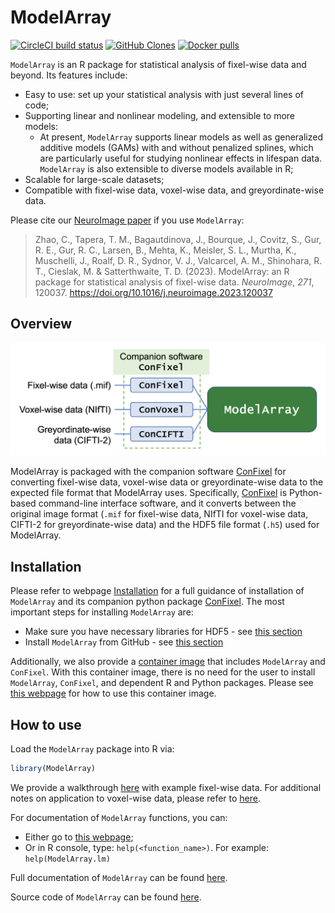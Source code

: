 
<!-- TODO README.md is generated from README.Rmd. Please edit that file -->

# ModelArray

<!-- badges: start -->

[![CircleCI build
status](https://circleci.com/gh/PennLINC/ModelArray.svg?style=svg)](https://circleci.com/gh/PennLINC/ModelArray)
[![GitHub
Clones](https://img.shields.io/badge/dynamic/json?color=success&label=Clone&query=count&url=https://gist.githubusercontent.com/zhao-cy/374b45552335a37d6bd613359eb9bf67/raw/clone.json&logo=github)](https://github.com/MShawon/github-clone-count-badge)
[![Docker
pulls](https://img.shields.io/docker/pulls/pennlinc/modelarray_confixel.svg)](https://hub.docker.com/r/pennlinc/modelarray_confixel)
<!-- badges: end -->

`ModelArray` is an R package for statistical analysis of fixel-wise data
and beyond. Its features include:

- Easy to use: set up your statistical analysis with just several lines
  of code;
- Supporting linear and nonlinear modeling, and extensible to more
  models:
  - At present, `ModelArray` supports linear models as well as
    generalized additive models (GAMs) with and without penalized
    splines, which are particularly useful for studying nonlinear
    effects in lifespan data. `ModelArray` is also extensible to diverse
    models available in R;
- Scalable for large-scale datasets;
- Compatible with fixel-wise data, voxel-wise data, and
  greyordinate-wise data.

Please cite our [NeuroImage
paper](https://doi.org/10.1016/j.neuroimage.2023.120037) if you use
`ModelArray`:

> Zhao, C., Tapera, T. M., Bagautdinova, J., Bourque, J., Covitz, S.,
> Gur, R. E., Gur, R. C., Larsen, B., Mehta, K., Meisler, S. L., Murtha,
> K., Muschelli, J., Roalf, D. R., Sydnor, V. J., Valcarcel, A. M.,
> Shinohara, R. T., Cieslak, M. & Satterthwaite, T. D. (2023).
> ModelArray: an R package for statistical analysis of fixel-wise data.
> *NeuroImage*, *271*, 120037.
> <https://doi.org/10.1016/j.neuroimage.2023.120037>

## Overview

<center>

![Overview](vignettes/overview_structure.png)

</center>

ModelArray is packaged with the companion software
[ConFixel](https://github.com/PennLINC/ConFixel) for converting
fixel-wise data, voxel-wise data or greyordinate-wise data to the
expected file format that ModelArray uses. Specifically,
[ConFixel](https://github.com/PennLINC/ConFixel) is Python-based
command-line interface software, and it converts between the original
image format (`.mif` for fixel-wise data, NIfTI for voxel-wise data,
CIFTI-2 for greyordinate-wise data) and the HDF5 file format (`.h5`)
used for ModelArray.

<!-- if there is any changes in this overview section, please also update ConFixel's frontpage! -->

## Installation

Please refer to webpage
[Installation](https://pennlinc.github.io/ModelArray/articles/installations.html)
for a full guidance of installation of `ModelArray` and its companion
python package [ConFixel](https://github.com/PennLINC/ConFixel). The
most important steps for installing `ModelArray` are:

- Make sure you have necessary libraries for HDF5 - see [this
  section](https://pennlinc.github.io/ModelArray/articles/installations.html#install-hdf5-libraries-in-the-system)
- Install `ModelArray` from GitHub - see [this
  section](https://pennlinc.github.io/ModelArray/articles/installations.html#install-modelarray-r-package-from-github)

Additionally, we also provide a [container
image](https://hub.docker.com/r/pennlinc/modelarray_confixel) that
includes `ModelArray` and `ConFixel`. With this container image, there
is no need for the user to install `ModelArray`, `ConFixel`, and
dependent R and Python packages. Please see [this
webpage](https://pennlinc.github.io/ModelArray/articles/container.html)
for how to use this container image.

<!-- check above links work, esp those with section titles!!! -->

## How to use

Load the `ModelArray` package into R via:

``` r
library(ModelArray)
```

We provide a walkthrough
[here](https://pennlinc.github.io/ModelArray/articles/walkthrough.html)
with example fixel-wise data. For additional notes on application to
voxel-wise data, please refer to
[here](https://pennlinc.github.io/ModelArray/articles/voxel-wise_data.html).

For documentation of `ModelArray` functions, you can:

- Either go to [this
  webpage](https://pennlinc.github.io/ModelArray/reference/index.html);
- Or in R console, type: `help(<function_name>)`. For example:
  `help(ModelArray.lm)`

Full documentation of `ModelArray` can be found
[here](https://pennlinc.github.io/ModelArray/).

Source code of `ModelArray` can be found
[here](https://github.com/PennLINC/ModelArray).
